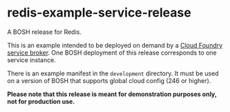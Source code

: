 # redis-example-service-release

A BOSH release for Redis.

This is an example intended to be deployed on demand by a [Cloud Foundry service broker](http://docs.pivotal.io/on-demand-service-broker).
One BOSH deployment of this release corresponds to one service instance.

There is an example manifest in the `development` directory. It must be used on
a version of BOSH that supports global cloud config (246 or higher).

**Please note that this release is meant for demonstration purposes only, not for production use.**
